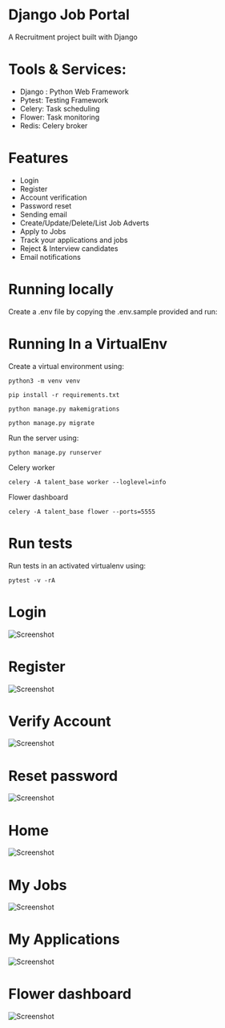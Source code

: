 # Django Job Portal
A Recruitment project built with Django


# Tools & Services:
- Django : Python Web Framework
- Pytest: Testing Framework
- Celery: Task scheduling
- Flower: Task monitoring
- Redis: Celery broker


# Features

- Login
- Register
- Account verification
- Password reset
- Sending email
- Create/Update/Delete/List Job Adverts
- Apply to Jobs
- Track your applications and jobs
- Reject & Interview candidates
- Email notifications

# Running locally

Create a .env file by copying the .env.sample provided and run:


# Running In a VirtualEnv

Create a virtual environment using:
```
python3 -m venv venv
```

```
pip install -r requirements.txt
```

```
python manage.py makemigrations

python manage.py migrate
```

Run the server using:
```
python manage.py runserver
```

Celery worker
```
celery -A talent_base worker --loglevel=info
```
Flower dashboard
```
celery -A talent_base flower --ports=5555
```

# Run tests

Run tests in an activated virtualenv using:

```
pytest -v -rA
```

# Login
![Screenshot](screenshots/login.png)


# Register
![Screenshot](screenshots/register-page.png.png)


# Verify Account
![Screenshot](screenshots/account-verification.png)


# Reset password
![Screenshot](screenshots/password-reset.png)


# Home
![Screenshot](screenshots/home.png)

# My Jobs
![Screenshot](screenshots/myjobs.png)

# My Applications
![Screenshot](screenshots/myapplications.png)


# Flower dashboard
![Screenshot](screenshots/flower.png)

